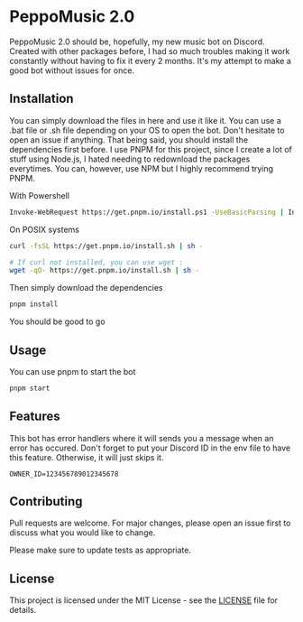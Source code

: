 # PeppoMusic 2.0

PeppoMusic 2.0 should be, hopefully, my new music bot on Discord.
Created with other packages before, I had so much troubles making it
work constantly without having to fix it every 2 months. It's my
attempt to make a good bot without issues for once.

## Installation

You can simply download the files in here and use it like it. You can use
a .bat file or .sh file depending on your OS to open the bot. Don't
hesitate to open an issue if anything. That being said, you should
install the dependencies first before. I use PNPM for this project, since
I create a lot of stuff using Node.js, I hated needing to redownload the
packages everytimes. You can, however, use NPM but I highly recommend trying PNPM.

With Powershell

```bash
Invoke-WebRequest https://get.pnpm.io/install.ps1 -UseBasicParsing | Invoke-Expression
```

On POSIX systems

```bash
curl -fsSL https://get.pnpm.io/install.sh | sh -

# If curl not installed, you can use wget :
wget -qO- https://get.pnpm.io/install.sh | sh -
```

Then simply download the dependencies

```bash
pnpm install
```

You should be good to go

## Usage

You can use pnpm to start the bot

```bash
pnpm start
```

## Features

This bot has error handlers where it will sends you a message when an error has occured. Don't
forget to put your Discord ID in the env file to have this feature. Otherwise, it will just skips it.

```env
OWNER_ID=123456789012345678
```

## Contributing

Pull requests are welcome. For major changes, please open an issue first
to discuss what you would like to change.

Please make sure to update tests as appropriate.

## License

This project is licensed under the MIT License - see the [LICENSE](LICENSE) file for details.
